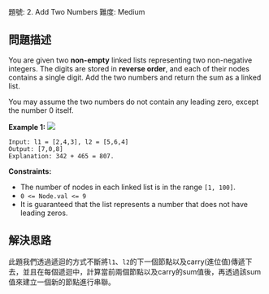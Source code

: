 題號: 2. Add Two Numbers
難度: Medium

## 問題描述
You are given two **non-empty** linked lists representing two non-negative integers. The digits are stored in **reverse order**, and each of their nodes contains a single digit. Add the two numbers and return the sum as a linked list.

You may assume the two numbers do not contain any leading zero, except the number 0 itself.

**Example 1:**
![](https://hackmd.io/_uploads/Bk86dg21p.jpg)
```
Input: l1 = [2,4,3], l2 = [5,6,4]
Output: [7,0,8]
Explanation: 342 + 465 = 807.
```

**Constraints:**

- The number of nodes in each linked list is in the range `[1, 100]`.
- `0 <= Node.val <= 9`
- It is guaranteed that the list represents a number that does not have leading zeros.

## 解決思路
此題我們透過遞迴的方式不斷將`l1`、`l2`的下一個節點以及carry(進位值)傳遞下去，並且在每個遞迴中，計算當前兩個節點以及carry的sum值後，再透過該sum值來建立一個新的節點進行串聯。